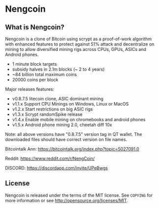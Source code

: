 Nengcoin
================================


What is Nengcoin?
----------------

Nengcoin is a clone of Bitcoin using scrypt as a proof-of-work algorithm with enhanced features to protect against 51% attack 
and decentralize on mining to allow diversified mining rigs across CPUs, GPUs, ASICs and Android phones.
 - 1 minute block targets
 - subsidy halves in 2.1m blocks (~ 2 to 4 years)
 - ~84 billion total maximum coins
 - 20000 coins per block

Major releases features:
 - v0.8.7.5 litecoin clone, ASIC dominant mining
 - v1.1.x Support CPU Minings on Windows, Linux or MacOS
 - v1.2.x Start restrictions on big ASIC rigs
 - v1.3.x Scrypt randomSpike release
 - v1.4.x Enable mobile mining on chromebooks and android phones
 - v1.5.x Android phone mining 2.0, cheetah diff 10x

Note: all above versions have "0.8.7.5" version tag in QT wallet.  The downloaded files should have correct version on file names.

Bitcointalk Ann: https://bitcointalk.org/index.php?topic=5027091.0

Reddit: https://www.reddit.com/r/NengCoin/

DISCORD: https://discordapp.com/invite/UPeBwgs


License
-------

Nengcoin is released under the terms of the MIT license. See `COPYING` for more
information or see http://opensource.org/licenses/MIT.


